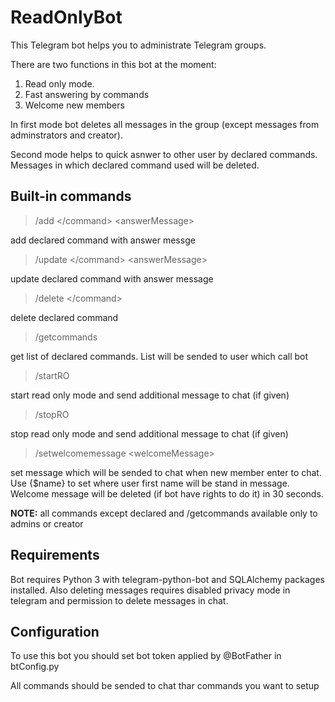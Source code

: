 ReadOnlyBot
===========

This Telegram bot helps you to administrate Telegram groups.

There are two functions in this bot at the moment:

1. Read only mode.
2. Fast answering by commands
3. Welcome new members

In first mode bot deletes all messages in the group (except messages from adminstrators and creator).

Second mode helps to quick asnwer to other user by declared commands. Messages in which declared command used will be deleted.


Built-in commands
--

> /add \</command> \<answerMessage>

add declared command with answer messge

> /update \</command> \<answerMessage>

update declared command with answer message

> /delete \</command>

delete declared command

>/getcommands

get list of declared commands. List will be sended to user which call bot

>/startRO <additionalMessage>

start read only mode and send additional message to chat (if given)

>/stopRO <additionalMessage>

stop read only mode and send additional message to chat (if given)

>/setwelcomemessage \<welcomeMessage>

set message which will be sended to chat when new member enter to chat. Use {$name} to set where user first name will be stand in message. Welcome message will be deleted (if bot have rights to do it) in 30 seconds.

**NOTE:** all commands except declared and /getcommands available only to admins or creator

Requirements
--

Bot requires Python 3 with telegram-python-bot and SQLAlchemy packages installed. Also deleting messages requires disabled privacy mode in telegram and permission to delete messages in chat.

Configuration
--

To use this bot you should set bot token applied by @BotFather in btConfig.py

All commands should be sended to chat thar commands you want to setup